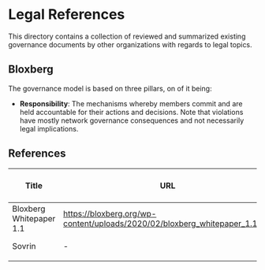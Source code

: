 # Legal References

This directory contains a collection of reviewed and summarized existing governance documents by other organizations with regards to legal topics.

## Bloxberg

The governance model is based on three pillars, on of it being:

* **Responsibility**: The mechanisms whereby members commit and are held accountable for their actions and decisions. Note that violations have mostly network governance consequences and not necessarily legal implications. 


## References

| Title | URL |  On / Off Chain | Remarks |
|-------|-----|-----------------|---------|
| Bloxberg Whitepaper 1.1 | https://bloxberg.org/wp-content/uploads/2020/02/bloxberg_whitepaper_1.1.pdf | on + off | - |
| Sovrin  | - | on + off | - |
| | | | |
   
